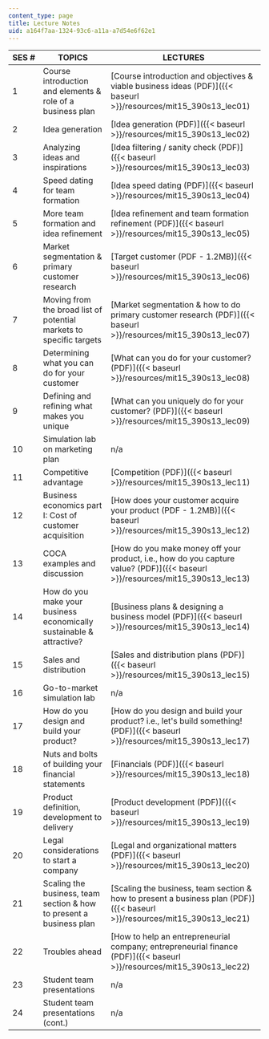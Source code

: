 ```yaml
---
content_type: page
title: Lecture Notes
uid: a164f7aa-1324-93c6-a11a-a7d54e6f62e1
---
```


| SES # | TOPICS | LECTURES |
| --- | --- | --- |
| 1 | Course introduction and elements & role of a business plan | [Course introduction and objectives & viable business ideas (PDF)]({{< baseurl >}}/resources/mit15_390s13_lec01) |
| 2 | Idea generation | [Idea generation (PDF)]({{< baseurl >}}/resources/mit15_390s13_lec02) |
| 3 | Analyzing ideas and inspirations | [Idea filtering / sanity check (PDF)]({{< baseurl >}}/resources/mit15_390s13_lec03) |
| 4 | Speed dating for team formation | [Idea speed dating (PDF)]({{< baseurl >}}/resources/mit15_390s13_lec04) |
| 5 | More team formation and idea refinement | [Idea refinement and team formation refinement (PDF)]({{< baseurl >}}/resources/mit15_390s13_lec05) |
| 6 | Market segmentation & primary customer research | [Target customer (PDF - 1.2MB)]({{< baseurl >}}/resources/mit15_390s13_lec06) |
| 7 | Moving from the broad list of potential markets to specific targets | [Market segmentation & how to do primary customer research (PDF)]({{< baseurl >}}/resources/mit15_390s13_lec07) |
| 8 | Determining what you can do for your customer | [What can you do for your customer? (PDF)]({{< baseurl >}}/resources/mit15_390s13_lec08) |
| 9 | Defining and refining what makes you unique | [What can you uniquely do for your customer? (PDF)]({{< baseurl >}}/resources/mit15_390s13_lec09) |
| 10 | Simulation lab on marketing plan | n/a |
| 11 | Competitive advantage | [Competition (PDF)]({{< baseurl >}}/resources/mit15_390s13_lec11) |
| 12 | Business economics part I: Cost of customer acquisition | [How does your customer acquire your product (PDF - 1.2MB)]({{< baseurl >}}/resources/mit15_390s13_lec12) |
| 13 | COCA examples and discussion | [How do you make money off your product, i.e., how do you capture value? (PDF)]({{< baseurl >}}/resources/mit15_390s13_lec13) |
| 14 | How do you make your business economically sustainable & attractive? | [Business plans & designing a business model (PDF)]({{< baseurl >}}/resources/mit15_390s13_lec14) |
| 15 | Sales and distribution | [Sales and distribution plans (PDF)]({{< baseurl >}}/resources/mit15_390s13_lec15) |
| 16 | Go-to-market simulation lab | n/a |
| 17 | How do you design and build your product? | [How do you design and build your product? i.e., let's build something! (PDF)]({{< baseurl >}}/resources/mit15_390s13_lec17) |
| 18 | Nuts and bolts of building your financial statements | [Financials (PDF)]({{< baseurl >}}/resources/mit15_390s13_lec18) |
| 19 | Product definition, development to delivery | [Product development (PDF)]({{< baseurl >}}/resources/mit15_390s13_lec19) |
| 20 | Legal considerations to start a company | [Legal and organizational matters (PDF)]({{< baseurl >}}/resources/mit15_390s13_lec20) |
| 21 | Scaling the business, team section & how to present a business plan | [Scaling the business, team section & how to present a business plan (PDF)]({{< baseurl >}}/resources/mit15_390s13_lec21) |
| 22 | Troubles ahead | [How to help an entrepreneurial company; entrepreneurial finance (PDF)]({{< baseurl >}}/resources/mit15_390s13_lec22) |
| 23 | Student team presentations | n/a |
| 24 | Student team presentations (cont.) | n/a